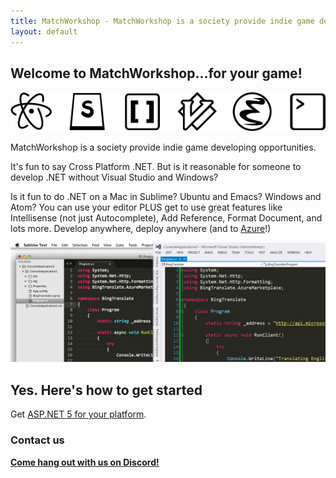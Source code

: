 ```yaml
---
title: MatchWorkshop - MatchWorkshop is a society provide indie game developing opportunities
layout: default
---
```


## Welcome to MatchWorkshop...for your game!

![Look at all those editor icons!](images/icons.png?raw=true)

MatchWorkshop is a society provide indie game developing opportunities.

It's fun to say Cross Platform .NET. But is it reasonable for someone to develop .NET without Visual Studio and Windows?

Is it fun to do .NET on a Mac in Sublime? Ubuntu and Emacs? Windows and Atom? You can use your editor PLUS get to use great features like Intellisense (not just Autocomplete), Add Reference, Format Document, and lots more. Develop anywhere, deploy anywhere (and to [Azure](http://www.azure.com)!)

![It's amazing! Really. Intellisense in YOUR editor.](images/sublimevisualstudio.jpg?raw=true)

## Yes. Here's how to get started
Get [ASP.NET 5 for your platform](https://github.com/aspnet/home#getting-started).

### Contact us

<a class="btn btn-warning" href="https://discord.com/invite/Nm78RDNM"><strong>Come hang out with us on Discord!</strong></a>
